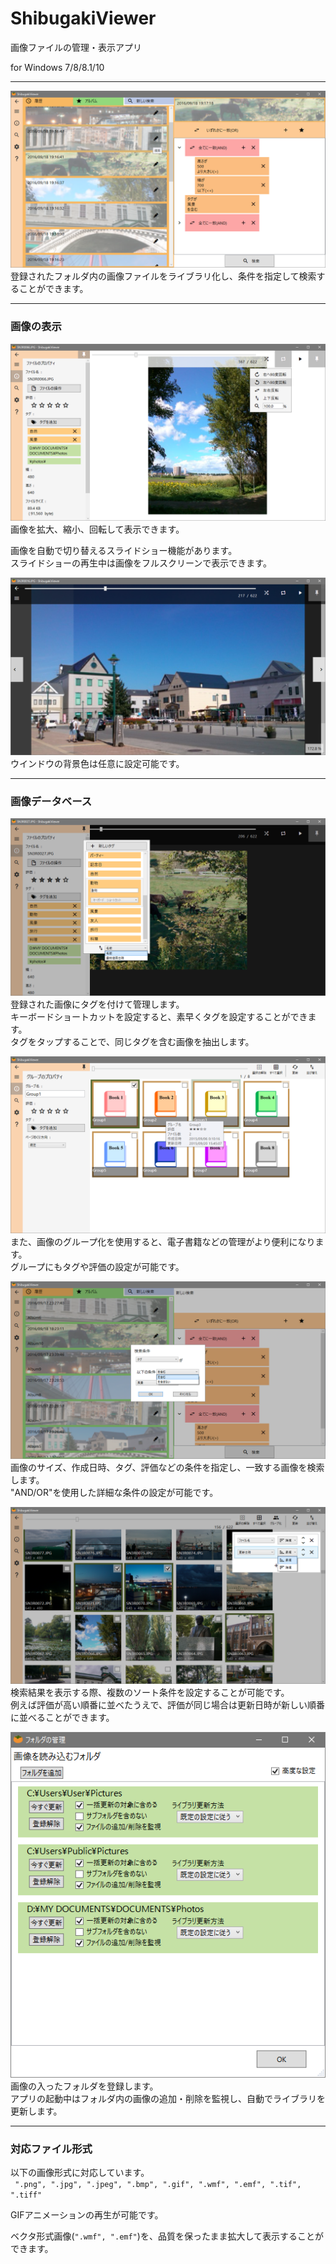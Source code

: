 ShibugakiViewer
===========

画像ファイルの管理・表示アプリ


for Windows 7/8/8.1/10

---

![fig01](docs/images/01_ja.png)  
登録されたフォルダ内の画像ファイルをライブラリ化し、条件を指定して検索することができます。


---
### 画像の表示

![fig02](docs/images/02_ja.png)  
画像を拡大、縮小、回転して表示できます。  
  
画像を自動で切り替えるスライドショー機能があります。  
スライドショーの再生中は画像をフルスクリーンで表示できます。  

![fig03](docs/images/03.png)  
ウインドウの背景色は任意に設定可能です。


---
### 画像データベース

![fig04](docs/images/04_ja.png)  
登録された画像にタグを付けて管理します。  
キーボードショートカットを設定すると、素早くタグを設定することができます。  
タグをタップすることで、同じタグを含む画像を抽出します。  

![fig05](docs/images/05_ja.png)  
また、画像のグループ化を使用すると、電子書籍などの管理がより便利になります。  
グループにもタグや評価の設定が可能です。  
  
![fig06](docs/images/06_ja.png)  
画像のサイズ、作成日時、タグ、評価などの条件を指定し、一致する画像を検索します。  
"AND/OR"を使用した詳細な条件の設定が可能です。  
  

![fig07](docs/images/07_ja.png)  
検索結果を表示する際、複数のソート条件を設定することが可能です。  
例えば評価が高い順番に並べたうえで、評価が同じ場合は更新日時が新しい順番に並べることができます。  

  
![fig08](docs/images/08_ja.png)  
画像の入ったフォルダを登録します。  
アプリの起動中はフォルダ内の画像の追加・削除を監視し、自動でライブラリを更新します。  


---
### 対応ファイル形式

以下の画像形式に対応しています。  
` ".png", ".jpg", ".jpeg", ".bmp", ".gif", ".wmf", ".emf", ".tif", ".tiff"`  
  
GIFアニメーションの再生が可能です。  
  
ベクタ形式画像(`".wmf", ".emf"`)を、品質を保ったまま拡大して表示することができます。



